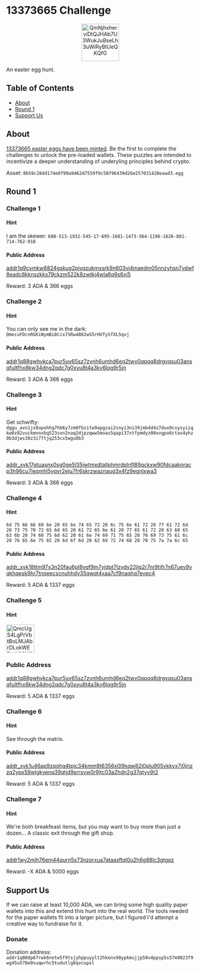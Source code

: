 
# 13373665 Challenge
<p align="center">
<img height="100px" src="https://infura-ipfs.io/ipfs/QmNjhxherviDtQJHAb7U3WukJuBseLh3uWiRyBtUeQKQfG" alt="QmNjhxherviDtQJHAb7U3WukJuBseLh3uWiRyBtUeQKQfG" title="">
</p>

An easter egg hunt.

## Table of Contents  

- [About](#about)
- [Round 1](#round-1)
- [Support Us](#support-us)

## About

[13373665 easter eggs have been minted](https://cardanoscan.io/token/8b59c28dd174e8f99a9462d7559f9c58f96439d26e257031420eaad3.egg). Be the first to complete the challenges to unlock the pre-loaded wallets. These puzzles are intended to incentivize a deeper understanding of underyling principles behind crypto.

Asset: `8b59c28dd174e8f99a9462d7559f9c58f96439d26e257031420eaad3.egg`


## Round 1

### Challenge 1

#### Hint
I am the skewer: `688-513-1932-545-17-695-1681-1473-564-1196-1626-801-714-762-918`

#### Public Address

[addr1q9cymkw8824gskug2pjvqzukmxsrk9n603vj4maedm05nnzyhsn7ydwf8eadc8kknszkks79ckzm522k8zwtkj4wla6q9s6xj5](https://cardanoscan.io/address/01704dd9c73aaa885b885064c00b96d9a03b167a7c592aefb96edf49cc44bc27e235c93e7adc1ed69c056b43c5c585ba2956389cbb4aaeff74)

Reward: 3 ADA & 366 eggs

### Challenge 2

#### Hint
You can only see me in the dark: `QmecuFDcnRGKiWymBi8Ccx7SRw4862wS5rHVTySfXL5qvj`

#### Public Address

[addr1q88gwhykca7pur5uv65sz7zvnh6umhd6eq2twv0qpqq8drgvqsu03ansqfultfhx8kw34dng2qdc7g0xyu8t4a3ky6lqg9r5jn](https://cardanoscan.io/address/addr1q88gwhykca7pur5uv65sz7zvnh6umhd6eq2twv0qpqq8drgvqsu03ansqfultfhx8kw34dng2qdc7g0xyu8t4a3ky6lqg9r5jn)

Reward: 3 ADA & 366 eggs

### Challenge 3

#### Hint

Get schwifty: `dggu_avn1js0upohhg7hb6y7zm0fbzitw9apgzai2snyi3ni39jmb4d4z7dux0cxysyiiqkw0z82vuckmnnxbq523son2naq2djpzqww5moau5qapi37xtfpmdyz00xvgpo6ctas4yhz0b3djws38z3i77tjq253cx5wgu8b3`

#### Public Address

[addr_xvk17gtuasnx0sg0ge5l35jwtmxdtallphmrdplnfl89qckxw90fdcaaknracp3h96cu7leqmhl5yqvr2eju7fr6skrzwaznauq3x4fz9egnlxwa3](https://cardanoscan.io/address/addr_xvk17gtuasnx0sg0ge5l35jwtmxdtallphmrdplnfl89qckxw90fdcaaknracp3h96cu7leqmhl5yqvr2eju7fr6skrzwaznauq3x4fz9egnlxwa3)

Reward: 3 ADA & 366 eggs

### Challenge 4

#### Hint
```
6d 75 66 66 69 6e 20 65 6e 74 65 72 20 6c 75 6e 61 72 20 77 61 72 6d 20 73 75 70 72 65 6d 65 20 61 72 65 6e 61 20 77 65 61 72 20 63 68 65 63 6b 20 74 68 75 6d 62 20 61 6e 74 69 71 75 65 20 76 69 73 75 61 6c 20 76 65 6e 75 65 20 6d 6f 6d 20 62 69 72 74 68 20 70 75 7a 7a 6c 65
```

#### Public Address

[addr_xvk18ttm97x3n20fau6pl8vqf9m7yjdpt7lzydv22jlq2r7nr9tjfr7n67uev9vqkhqesk9hr7tnqeecscnuhhdy35qwqt4xaa7cf9naqhq7evpc4](https://cardanoscan.io/address/addr_xvk18ttm97x3n20fau6pl8vqf9m7yjdpt7lzydv22jlq2r7nr9tjfr7n67uev9vqkhqesk9hr7tnqeecscnuhhdy35qwqt4xaa7cf9naqhq7evpc4)

Reward: 5 ADA & 1337 eggs

### Challenge 5

#### Hint

<img height="75px" src="https://infura-ipfs.io/ipfs/QmcUgS4LgPrVbtBoLMJAbrDLokWEDxJt36Uj1NHsReTUHh" alt="QmcUgS4LgPrVbtBoLMJAbrDLokWEDxJt36Uj1NHsReTUHh" title="">

### Public Address

[addr1q88gwhykca7pur5uv65sz7zvnh6umhd6eq2twv0qpqq8drgvqsu03ansqfultfhx8kw34dng2qdc7g0xyu8t4a3ky6lqg9r5jn](https://cardanoscan.io/address/addr1q88gwhykca7pur5uv65sz7zvnh6umhd6eq2twv0qpqq8drgvqsu03ansqfultfhx8kw34dng2qdc7g0xyu8t4a3ky6lqg9r5jn)

Reward: 5 ADA & 1337 eggs

### Challenge 6

#### Hint

See through the matrix.

#### Public Address

[addr_xvk1u46ap9zqqhg4tpjc34kmm8t6356x0l9sqw82j0plu905vkkyx7j0jrjzzq2ypx59wlgkyenq39qtjd9srrsvw0r9jtc03a2hdn2g37qtyv9t2](https://cardanoscan.io/address/addr_xvk1u46ap9zqqhg4tpjc34kmm8t6356x0l9sqw82j0plu905vkkyx7j0jrjzzq2ypx59wlgkyenq39qtjd9srrsvw0r9jtc03a2hdn2g37qtyv9t2)

Reward: 5 ADA & 1337 eggs

### Challenge 7

#### Hint

We're both breakfeast items, but you may want to buy more than just a dozen... A classic exit through the gift shop.

#### Public Address

[addr1wy2mjh76em44qurn5x73nzqrxua7ataasftql0u2h6g88lc3gtgpz](https://cardanoscan.io/address/addr1wy2mjh76em44qurn5x73nzqrxua7ataasftql0u2h6g88lc3gtgpz)

Reward: -X ADA & 5000 eggs


## Support Us

If we can raise at least 10,000 ADA, we can bring some high quality paper wallets into this and extend this hunt into the real world. The tools needed for the paper wallets fit into a larger picture, but I figured I'd attempt a creative way to fundraise for it.

### Donate
Donation address: `addr1q80dp67rwk6netw5f9tsjyhppuyylt2hkenx98ypkmujjp58v4ppsp5s57m9023f9wg45u578e0suqwrhc5tudutlg6qvcupxl`
